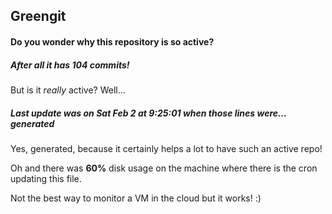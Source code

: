 ## Greengit

#### Do you wonder why this repository is so active?

##### After all it has 104 commits!

But is it *really* active? Well...

##### Last update was on Sat Feb 2 at 9:25:01 when those lines were... generated

Yes, generated, because it certainly helps a lot to have such an active repo!

Oh and there was **60%** disk usage on the machine
where there is the cron updating this file.

Not the best way to monitor a VM in the cloud but it works! :)

